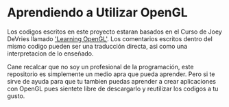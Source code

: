 # Aprendiendo a Utilizar OpenGL

Los codigos escritos en este proyecto estaran basados en el Curso de Joey DeVries llamado ['Learning OpenGL'](https://learnopengl.com). Los comentarios escritos dentro del mismo codigo pueden ser una traducción directa, asi como una interpretacion de lo enseñado.

Cane recalcar que no soy un profesional de la programación, este repositorio es simplemente un medio apra que pueda aprender. Pero si te sirve de ayuda para que tu tambien puedas aprender a crear aplicaciones con OpenGL pues sientete libre de descargarlo y reutilizar los codigos a tu gusto.